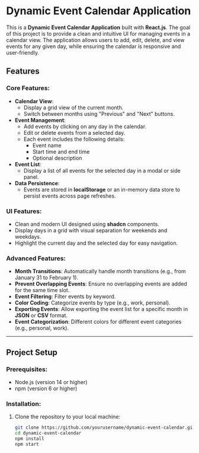 # Dynamic Event Calendar Application

This is a **Dynamic Event Calendar Application** built with **React.js**. The goal of this project is to provide a clean and intuitive UI for managing events in a calendar view. The application allows users to add, edit, delete, and view events for any given day, while ensuring the calendar is responsive and user-friendly.

## Features

### Core Features:
- **Calendar View**: 
  - Display a grid view of the current month.
  - Switch between months using "Previous" and "Next" buttons.
- **Event Management**:
  - Add events by clicking on any day in the calendar.
  - Edit or delete events from a selected day.
  - Each event includes the following details:
    - Event name
    - Start time and end time
    - Optional description
- **Event List**:
  - Display a list of all events for the selected day in a modal or side panel.
- **Data Persistence**:
  - Events are stored in **localStorage** or an in-memory data store to persist events across page refreshes.
  
### UI Features:
- Clean and modern UI designed using **shadcn** components.
- Display days in a grid with visual separation for weekends and weekdays.
- Highlight the current day and the selected day for easy navigation.

### Advanced Features:
- **Month Transitions**: Automatically handle month transitions (e.g., from January 31 to February 1).
- **Prevent Overlapping Events**: Ensure no overlapping events are added for the same time slot.
- **Event Filtering**: Filter events by keyword.
- **Color Coding**: Categorize events by type (e.g., work, personal).
- **Exporting Events**: Allow exporting the event list for a specific month in **JSON** or **CSV** format.
- **Event Categorization**: Different colors for different event categories (e.g., personal, work).
---

## Project Setup

### Prerequisites:
- Node.js (version 14 or higher)
- npm (version 6 or higher)

### Installation:

1. Clone the repository to your local machine:
   ```bash
   git clone https://github.com/yourusername/dynamic-event-calendar.git
   cd dynamic-event-calendar
   npm install
   npm start
   ```

